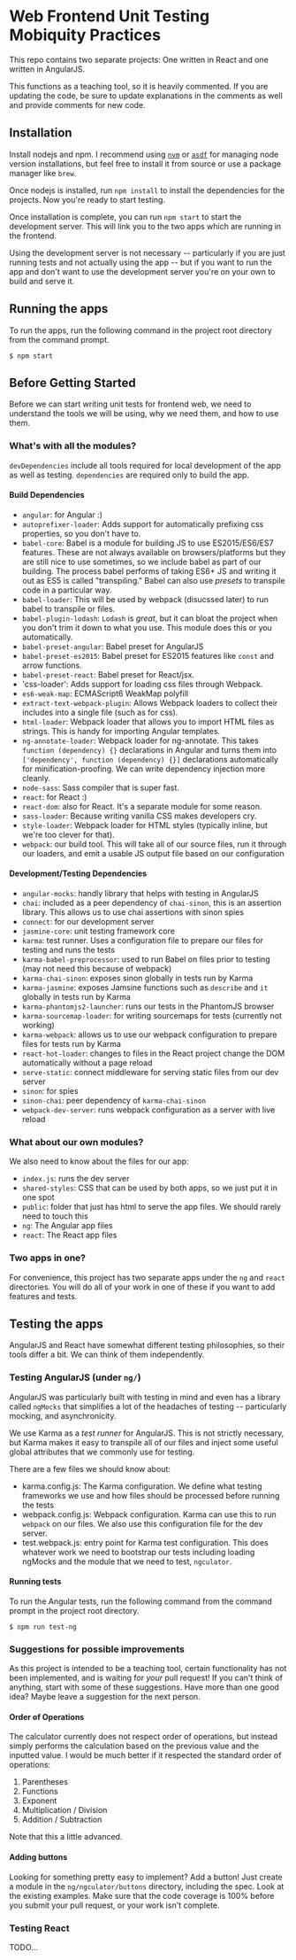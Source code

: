 # Web Frontend Unit Testing Mobiquity Practices

This repo contains two separate projects: One written
in React and one written in AngularJS.

This functions as a teaching tool, so it is heavily
commented. If you are updating the code, be sure to update
explanations in the comments as well and provide comments
for new code.

## Installation

Install nodejs and npm. I recommend using [`nvm`](https://github.com/creationix/nvm)
or [`asdf`](https://github.com/HashNuke/asdf) for managing
node version installations, but feel free to install it
from source or use a package manager like `brew`.

Once nodejs is installed, run `npm install` to install the
dependencies for the projects. Now you're ready to start
testing.

Once installation is complete, you can run `npm start` to
start the development server. This will link you to the
two apps which are running in the frontend.

Using the development server is not necessary --
particularly if you are just running tests and not actually
using the app -- but if you want to run the app and don't
want to use the development server you're on your own to
build and serve it.

## Running the apps

To run the apps, run the following command in the project root directory from the command prompt.

    $ npm start

## Before Getting Started

Before we can start writing unit tests for frontend web,
we need to understand the tools we will be using, why
we need them, and how to use them.

### What's with all the modules?
`devDependencies` include all tools required for local
development of the app as well as testing. `dependencies`
are required only to build the app.

#### Build Dependencies

* `angular`: for Angular :)
* `autoprefixer-loader`: Adds support for automatically prefixing css properties, so you don't have to.
* `babel-core`: Babel is a module for building JS to use
 ES2015/ES6/ES7 features. These are not always available on
 browsers/platforms but they are still nice to use
 sometimes, so we include babel as part of our building.
 The process babel performs of taking ES6+ JS and
 writing it out as ES5 is called "transpiling." Babel can
 also use *presets* to transpile code in a particular way.
* `babel-loader`: This will be used by webpack (disucssed
 later) to run babel to transpile or files.
* `babel-plugin-lodash`: `Lodash` is _great_, but it can bloat the project when you don't trim it down to what you use. This module does this or you automatically.
* `babel-preset-angular`: Babel preset for AngularJS
* `babel-preset-es2015`: Babel preset for ES2015 features
 like `const` and arrow functions.
* `babel-preset-react`: Babel preset for React/jsx.
* 'css-loader': Adds support for loading css files through Webpack.
* `es6-weak-map`: ECMAScript6 WeakMap polyfill
* `extract-text-webpack-plugin`: Allows Webpack loaders to collect their includes into a single file (such as for css).
* `html-loader`: Webpack loader that allows you to import
 HTML files as strings. This is handy for importing
 Angular templates.
* `ng-annotate-loader`: Webpack loader for ng-annotate.
 This takes `function (dependency) {}` declarations in
 Angular and turns them into `['dependency', function
 (dependency) {}]` declarations automatically for
 minification-proofing. We can write dependency injection
 more cleanly.
* `node-sass`: Sass compiler that is super fast.
* `react`: for React :)
* `react-dom`: also for React. It's a separate module for
 some reason.
* `sass-loader`: Because writing vanilla CSS makes developers cry.
* `style-loader`: Webpack loader for HTML styles (typically inline, but we're too clever for that).
* `webpack`: our build tool. This will take all of our
 source files, run it through our loaders, and emit a
 usable JS output file based on our configuration

#### Development/Testing Dependencies
* `angular-mocks`: handly library that helps with testing in
 AngularJS
* `chai`: included as a peer dependency of `chai-sinon`, this
 is an assertion library. This allows us to use chai
 assertions with sinon spies
* `connect`: for our development server
* `jasmine-core`: unit testing framework core
* `karma`: test runner. Uses a configuration file to prepare
 our files for testing and runs the tests
* `karma-babel-preprocessor`: used to run Babel on files
 prior to testing (may not need this because of webpack)
* `karma-chai-sinon`: exposes sinon globally in tests run
 by Karma
* `karma-jasmine`: exposes Jamsine functions such as
 `describe` and `it` globally in tests run by Karma
* `karma-phantomjs2-launcher`: runs our tests in the
 PhantomJS browser
* `karma-sourcemap-loader`: for writing sourcemaps for tests
 (currently not working)
* `karma-webpack`: allows us to use our webpack configuration
 to prepare files for tests run by Karma
* `react-hot-loader`: changes to files in the React project
 change the DOM automatically without a page reload
* `serve-static`: connect middleware for serving static files
 from our dev server
* `sinon`: for spies
* `sinon-chai`: peer dependency of `karma-chai-sinon`
* `webpack-dev-server`: runs webpack configuration as a
 server with live reload

### What about our own modules?
We also need to know about the files for our app:

* `index.js`: runs the dev server
* `shared-styles`: CSS that can be used by both apps, so we
 just put it in one spot
* `public`: folder that just has html to serve the app files.
 We should rarely need to touch this
* `ng`: The Angular app files
* `react`: The React app files

### Two apps in one?
For convenience, this project has two separate apps under
the `ng` and `react` directories. You will do all of your
work in one of these if you want to add features and tests.

## Testing the apps

AngularJS and React have somewhat different testing
philosophies, so their tools differ a bit. We can think of
them independently.

### Testing AngularJS (under `ng/`)
AngularJS was particularly built with testing in mind and
even has a library called `ngMocks` that simplifies a lot
of the headaches of testing -- particularly mocking, and
asynchronicity.

We use Karma as a _test runner_ for AngularJS. This is not
strictly necessary, but Karma makes it easy to transpile
all of our files and inject some useful global attributes
that we commonly use for testing.

There are a few files we should know about:

* karma.config.js: The Karma configuration. We define what
 testing frameworks we use and how files should be
 processed before running the tests
* webpack.config.js: Webpack configuration. Karma can use
 this to run `webpack` on our files. We also use this
 configuration file for the dev server.
* test.webpack.js: entry point for Karma test
 configuration. This does whatever work we need to
 bootstrap our tests including loading ngMocks and the
 module that we need to test, `ngculator`.

#### Running tests

To run the Angular tests, run the following command from the command prompt in the project root directory.

    $ npm run test-ng

### Suggestions for possible improvements
As this project is intended to be a teaching tool, certain functionality has not been implemented, and is waiting for _your_ pull request! If you can't think of anything, start with some of these suggestions. Have more than one good idea? Maybe leave a suggestion for the next person.

#### Order of Operations

The calculator currently does not respect order of operations, but instead simply performs the calculation based on the previous value and the inputted value. I would be much better if it respected the standard order of operations:

1. Parentheses
2. Functions
3. Exponent
4. Multiplication / Division
5. Addition / Subtraction

Note that this a little advanced.

#### Adding buttons

Looking for something pretty easy to implement? Add a button! Just create a module in the `ng/ngculator/buttons` directory, including the spec. Look at the existing examples. Make sure that the code coverage is 100% before you submit your pull request, or your work isn't complete.

### Testing React
TODO...
